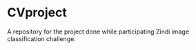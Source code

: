 # CVproject
A repository for the project done while participating Zindi image classification challenge.
